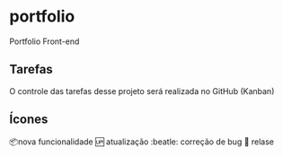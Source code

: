 # portfolio
Portfolio Front-end

## Tarefas

O controle das tarefas desse projeto será realizada no GitHub (Kanban)

## Ícones

:package:nova funcionalidade
:up: atualização
:beatle: correção de bug
:checkered_flag: relase
